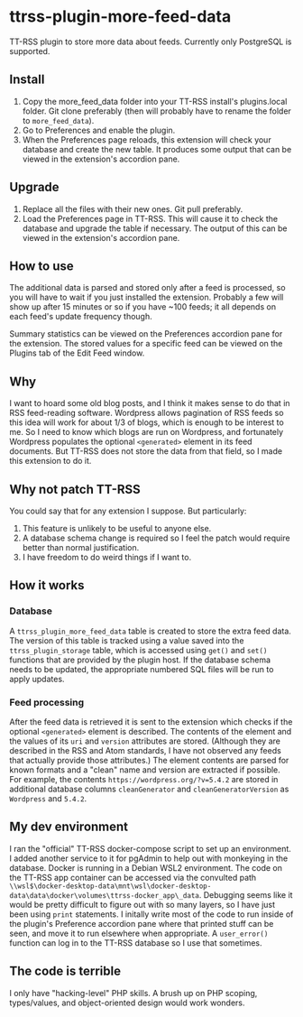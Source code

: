 # ttrss-plugin-more-feed-data
TT-RSS plugin to store more data about feeds.  Currently only PostgreSQL is supported.

## Install
1. Copy the more_feed_data folder into your TT-RSS install's plugins.local folder.  Git clone preferably (then will probably have to rename the folder to `more_feed_data`).
2. Go to Preferences and enable the plugin.
3. When the Preferences page reloads, this extension will check your database and create the new table.  It produces some output that can be viewed in the extension's accordion pane.

## Upgrade
1. Replace all the files with their new ones.  Git pull preferably.
2. Load the Preferences page in TT-RSS.  This will cause it to check the database and upgrade the table if necessary.  The output of this can be viewed in the extension's accordion pane.

## How to use
The additional data is parsed and stored only after a feed is processed, so you will have to wait if you just installed the extension.  Probably a few will show up after 15 minutes or so if you have ~100 feeds; it all depends on each feed's update frequency though.

Summary statistics can be viewed on the Preferences accordion pane for the extension.  The stored values for a specific feed can be viewed on the Plugins tab of the Edit Feed window.

## Why
I want to hoard some old blog posts, and I think it makes sense to do that in RSS feed-reading software.  Wordpress allows pagination of RSS feeds so this idea will work for about 1/3 of blogs, which is enough to be interest to me.  So I need to know which blogs are run on Wordpress, and fortunately Wordpress populates the optional `<generated>` element in its feed documents.  But TT-RSS does not store the data from that field, so I made this extension to do it.

## Why not patch TT-RSS
You could say that for any extension I suppose.  But particularly:
1. This feature is unlikely to be useful to anyone else.
2. A database schema change is required so I feel the patch would require better than normal justification.
3. I have freedom to do weird things if I want to.

## How it works
### Database
A `ttrss_plugin_more_feed_data` table is created to store the extra feed data.  The version of this table is tracked using a value saved into the `ttrss_plugin_storage` table, which is accessed using `get()` and `set()` functions that are provided by the plugin host.  If the database schema needs to be updated, the appropriate numbered SQL files will be run to apply updates.

### Feed processing
After the feed data is retrieved it is sent to the extension which checks if the optional `<generated>` element is described.  The contents of the element and the values of its `uri` and `version` attributes are stored.  (Although they are described in the RSS and Atom standards, I have not observed any feeds that actually provide those attributes.)  The element contents are parsed for known formats and a "clean" name and version are extracted if possible.  For example, the contents `https://wordpress.org/?v=5.4.2` are stored in additional database columns `cleanGenerator` and `cleanGeneratorVersion` as `Wordpress` and `5.4.2`.

## My dev environment
I ran the "official" TT-RSS docker-compose script to set up an environment.  I added another service to it for pgAdmin to help out with monkeying in the database.  Docker is running in a Debian WSL2 environment.  The code on the TT-RSS app container can be accessed via the convulted path `\\wsl$\docker-desktop-data\mnt\wsl\docker-desktop-data\data\docker\volumes\ttrss-docker_app\_data`.  Debugging seems like it would be pretty difficult to figure out with so many layers, so I have just been using `print` statements.  I initally write most of the code to run inside of the plugin's Preference accordion pane where that printed stuff can be seen, and move it to run elsewhere when appropriate.  A `user_error()` function can log in to the TT-RSS database so I use that sometimes.

## The code is terrible
I only have "hacking-level" PHP skills.  A brush up on PHP scoping, types/values, and object-oriented design would work wonders.

